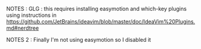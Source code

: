 NOTES : GLG : this requires installing easymotion and which-key plugins using instructions in https://github.com/JetBrains/ideavim/blob/master/doc/IdeaVim%20Plugins.md#nerdtree

NOTES 2  : Finally I'm not using easymotion so I disabled  it
